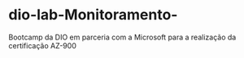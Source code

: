 # dio-lab-Monitoramento-
Bootcamp da DIO em parceria com a Microsoft para a realização da certificação AZ-900

